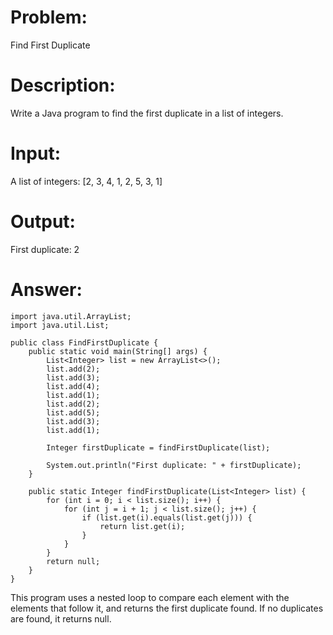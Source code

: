 # Problem: 
Find First Duplicate

# Description: 
Write a Java program to find the first duplicate in a list of integers.

# Input:

A list of integers: [2, 3, 4, 1, 2, 5, 3, 1]

# Output:
First duplicate: 2

# Answer:

```
import java.util.ArrayList;
import java.util.List;

public class FindFirstDuplicate {
    public static void main(String[] args) {
        List<Integer> list = new ArrayList<>();
        list.add(2);
        list.add(3);
        list.add(4);
        list.add(1);
        list.add(2);
        list.add(5);
        list.add(3);
        list.add(1);

        Integer firstDuplicate = findFirstDuplicate(list);

        System.out.println("First duplicate: " + firstDuplicate);
    }

    public static Integer findFirstDuplicate(List<Integer> list) {
        for (int i = 0; i < list.size(); i++) {
            for (int j = i + 1; j < list.size(); j++) {
                if (list.get(i).equals(list.get(j))) {
                    return list.get(i);
                }
            }
        }
        return null;
    }
}
```

<p>
This program uses a nested loop to compare each element with the elements that follow it, and returns the first duplicate found. If no duplicates are found, it returns null.
</p>